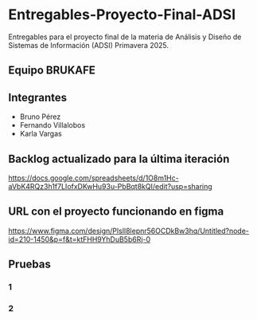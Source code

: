 # Entregables-Proyecto-Final-ADSI
Entregables para el proyecto final de la materia de Análisis y Diseño de Sistemas de Información (ADSI) Primavera 2025.

## Equipo BRUKAFE

## Integrantes
- Bruno Pérez
- Fernando Villalobos
- Karla Vargas

## Backlog actualizado para la última iteración
https://docs.google.com/spreadsheets/d/1O8m1Hc-aVbK4RQz3h1f7LIofxDKwHu93u-PbBqt8kQI/edit?usp=sharing

## URL con el proyecto funcionando en figma
https://www.figma.com/design/PlsIl8lepnr56OCDkBw3hq/Untitled?node-id=210-1450&p=f&t=ktFHH9YhDuB5b6Rj-0

## Pruebas
### 1

### 2
